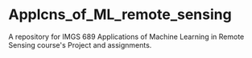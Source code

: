 # Applcns_of_ML_remote_sensing
A repository for IMGS 689 Applications of Machine Learning in Remote Sensing course's Project and assignments.
